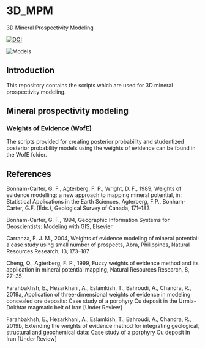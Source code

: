 # 3D_MPM
3D Mineral Prospectivity Modeling

[![DOI](https://zenodo.org/badge/205634309.svg)](https://zenodo.org/badge/latestdoi/205634309)

![Models](https://github.com/e-farahbakhsh/3D_MPM/blob/master/WofE/Example%20models.png)

## Introduction
This repository contains the scripts which are used for 3D mineral prospectivity modeling.

## Mineral prospectivity modeling
### Weights of Evidence (WofE)
The scripts provided for creating posterior probability and studentized posterior probability models using the weights of evidence can be found in the WofE folder.

## References
Bonham-Carter, G. F., Agterberg, F. P., Wright, D. F., 1989, Weights of evidence modelling: a new approach to mapping mineral potential, in: Statistical Applications in the Earth Sciences, Agterberg, F.P., Bonham-Carter, G.F. (Eds.), Geological Survey of Canada, 171–183

Bonham-Carter, G. F., 1994, Geographic Information Systems for Geoscientists: Modeling with GIS, Elsevier

Carranza, E. J. M., 2004, Weights of evidence modeling of mineral potential: a case study using small number of prospects, Abra, Philippines, Natural Resources Research, 13, 173–187

Cheng, Q., Agterberg, F. P., 1999, Fuzzy weights of evidence method and its application in mineral potential mapping, Natural Resources Research, 8, 27–35

Farahbakhsh, E., Hezarkhani, A., Eslamkish, T., Bahroudi, A., Chandra, R., 2019a, Application of three-dimensional weights of evidence in modeling concealed ore deposits: Case study of a porphyry Cu deposit in the Urmia-Dokhtar magmatic belt of Iran [Under Review]

Farahbakhsh, E., Hezarkhani, A., Eslamkish, T., Bahroudi, A., Chandra, R., 2019b, Extending the weights of evidence method for integrating geological, structural and geochemical data: Case study of a porphyry Cu deposit in Iran [Under Review]
